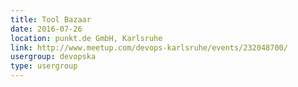 ```yaml
---
title: Tool Bazaar
date: 2016-07-26
location: punkt.de GmbH, Karlsruhe
link: http://www.meetup.com/devops-karlsruhe/events/232048700/
usergroup: devopska
type: usergroup
---
```

